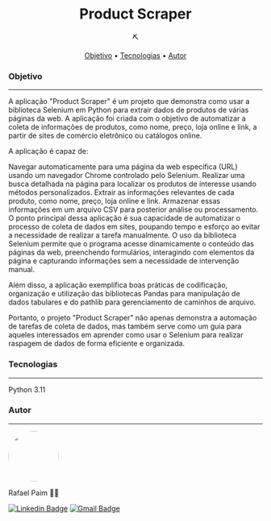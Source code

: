 <h1 align="center">Product Scraper</h1>

<p align="center">⛏️</p>

<p align="center">
 <a href="#objetivo">Objetivo</a> •
 <a href="#tecnologias">Tecnologias</a> • 
 <a href="#autor">Autor</a>
</p>

### Objetivo
---
A aplicação "Product Scraper" é um projeto que demonstra como usar a biblioteca Selenium em Python para extrair dados de produtos de várias páginas da web. A aplicação foi criada com o objetivo de automatizar a coleta de informações de produtos, como nome, preço, loja online e link, a partir de sites de comércio eletrônico ou catálogos online.

A aplicação é capaz de:

Navegar automaticamente para uma página da web específica (URL) usando um navegador Chrome controlado pelo Selenium.
Realizar uma busca detalhada na página para localizar os produtos de interesse usando métodos personalizados.
Extrair as informações relevantes de cada produto, como nome, preço, loja online e link.
Armazenar essas informações em um arquivo CSV para posterior análise ou processamento.
O ponto principal dessa aplicação é sua capacidade de automatizar o processo de coleta de dados em sites, poupando tempo e esforço ao evitar a necessidade de realizar a tarefa manualmente. O uso da biblioteca Selenium permite que o programa acesse dinamicamente o conteúdo das páginas da web, preenchendo formulários, interagindo com elementos da página e capturando informações sem a necessidade de intervenção manual.

Além disso, a aplicação exemplifica boas práticas de codificação, organização e utilização das bibliotecas Pandas para manipulação de dados tabulares e do pathlib para gerenciamento de caminhos de arquivo.

Portanto, o projeto "Product Scraper" não apenas demonstra a automação de tarefas de coleta de dados, mas também serve como um guia para aqueles interessados em aprender como usar o Selenium para realizar raspagem de dados de forma eficiente e organizada.

### Tecnologias
---

Python 3.11

### Autor
---


 <img style="border-radius: 50%;" src="https://avatars.githubusercontent.com/u/91858793?v=4" width="100px;" alt=""/>
 <br />

Rafael Paim 👋🏽

[![Linkedin Badge](https://img.shields.io/badge/-Rafael-blue?style=flat-square&logo=Linkedin&logoColor=white&link=https://www.linkedin.com/in/rafael-paim-78274113b/)](https://www.linkedin.com/in/rafael-paim-78274113b/) 
[![Gmail Badge](https://img.shields.io/badge/-rafapaim92@gmail.com-c14438?style=flat-square&logo=Gmail&logoColor=white&link=mailto:rafapaim92@gmail.com)](mailto:rafapaim92@gmail.com)
